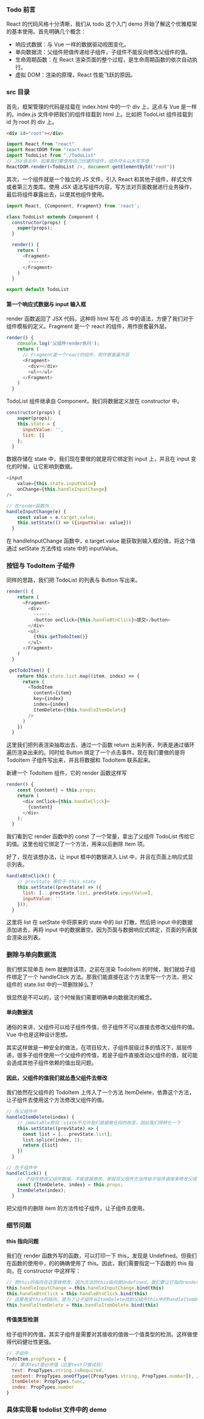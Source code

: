 ### Todo 前言

React 的代码风格十分清晰，我们从 todo 这个入门 demo 开始了解这个优雅框架的基本使用。首先明确几个概念：

- 响应式数据：与 Vue 一样的数据驱动视图变化。
- 单向数据流：父组件把值传递给子组件，子组件不能反向修改父组件的值。
- 生命周期函数：在 React 渲染页面的整个过程，是生命周期函数的依次自动执行。
- 虚拟 DOM：渲染的原理，React 性能飞跃的原因。

### src 目录

首先，框架管理的代码是挂载在 index.html 中的一个 div 上，这点与 Vue 是一样的。index.js 文件中把我们的组件挂载到 html 上。比如把 TodoList 组件挂载到 id 为 root 的 div 上。

```html
<div id="root"></div>
```

```javascript
import React from "react"
import ReactDOM from "react-dom"
import TodoList from "./TodoList"
// JSX语法中，如果我们要使用自己创建的组件，组件开头以大写字母
ReactDOM.render(<TodoList />, document.getElementById("root"))
```

其次，一个组件就是一个独立的 JS 文件，引入 React 和其他子组件，样式文件或者第三方类库。使用 JSX 语法写组件内容，写方法对页面数据进行业务操作，最后将组件暴露出去，以便其他组件使用。

```javascript
import React, {Component, Fragment} from 'react';

class TodoList extends Component {
  constructor(props) {
    super(props);
  }

  render() {
    return (
      <Fragment>
        ······
      </Fragment>
    )
  }

export default TodoList
```

#### 第一个响应式数据与 input 输入框

render 函数返回了 JSX 代码，这种将 html 写在 JS 中的语法，方便了我们对于组件模板的定义。Fragment 是一个 react 的组件，用作嵌套最外层。

```javascript
render() {
    console.log('父组件render执行');
    return (
      // Fragment是一个react的组件，用作嵌套最外层
      <Fragment>
        <div></div>
        <ul></ul>
      </Fragment>
    )
  }
```

TodoList 组件继承自 Component，我们将数据定义放在 constructor 中。

```javascript
constructor(props) {
    super(props);
    this.state = {
      inputValue: '',
      list: []
    };
  }
```

数据存储在 state 中，我们现在要做的就是将它绑定到 input 上，并且在 input 变化的时候，让它影响到数据。

```javascript
<input
    value={this.state.inputValue}
    onChange={this.handleInputChange}
/>

// 在render函数外
handleInputChange(e) {
    const value = e.target.value;
    this.setState(() => ({inputValue: value}))
  }
```

在 handleInputChange 函数中，e.target.value 能获取到输入框的值，将这个值通过 setState 方法传给 state 中的 inputValue。

### 按钮与 TodoItem 子组件

同样的思路，我们把 TodoList 的列表与 Button 写出来。

```javascript
render() {
    return (
      <Fragment>
        <div>
          ······
          <button onClick={this.handleBtnClick}>提交</button>
        </div>
        <ul>
          {this.getTodoItem()}
        </ul>
      </Fragment>
    )
  }

 getTodoItem() {
    return this.state.list.map((item, index) => {
      return (
        <TodoItem
          content={item}
          key={index}
          index={index}
          ItemDelete={this.handleItemDelete}
        />
      )
    })
  }
```

这里我们把列表渲染抽取出去，通过一个函数 return 出来列表，列表是通过循环遍历渲染出来的。同时给 Button 绑定了一个点击事件。现在我们要做的是将 TodoItem 子组件写出来，并且将数据和 TodoItem 联系起来。

新建一个 TodoItem 组件，它的 render 函数这样写

```javascript
render() {
    const {content} = this.props;
    return (
      <div onClick={this.handleClick}>
        {content}
      </div>
    );
  }
```

我们看到它 render 函数中的 const 了一个常量，拿出了父组件 TodoList 传给它的值。这里也给它绑定了一个方法，用来以后删除 Item 项。

好了，现在该想办法，让 input 框中的数据进入 List 中，并且在页面上响应式显示列表。

```javascript
handleBtnClick() {
    // prevState 等价于 this.state
    this.setState((prevState) => ({
      list: [...prevState.list, prevState.inputValue],
      inputValue: ''
    }));
  }
```

这里将 list 在 setState 中将原来的 state 中的 list 打散，然后把 input 中的数据添加进去，再将 input 中的数据置空。因为页面与数据响应式绑定，页面的列表就会渲染出列表。

### 删除与单向数据流

我们想实现单击 item 就删除该项，之前在渲染 TodoItem 的时候，我们就给子组件绑定了一个 handleClick 方法。那我们能直接在这个方法里写一个方法，把父组件的 state.list 中的一项删除掉么？

很显然是不可以的，这个时候我们需要明确单向数据流的概念。

#### 单向数据流

通俗的来讲，父组件可以给子组件传值，但子组件不可以直接去修改父组件的值。Vue 中也是这种设计思想。

其实这样做是一种安全的做法，在项目较大，子组件层级过多的情况下，层层传递，很多子组件使用一个父组件的传值，若是子组件直接改动父组件的值，就可能会造成其他子组件依赖的值出现问题。

#### 因此，父组件的值我们就怂恿父组件去修改

我们依然在父组件的 TodoItem 上传入了一个方法 ItemDelete，依靠这个方法，让子组件去使用这个方法修改父组件的值。

```javascript
// 在父组件中
handleItemDelete(index) {
    // immutable原则：state不允许我们直接做任何的改变，因此我们得转化一下
    this.setState((prevState) => {
      const list = [...prevState.list];
      list.splice(index, 1);
      return {list}
    })
  }

// 在子组件中
handleClick() {
    // 子组件修改父组件数据，不能直接修改，那就将父组件方法传给子组件调用来修改父组件数据
    const {ItemDelete, index} = this.props;
    ItemDelete(index);
  }
```

把父组件的删除 item 的方法传给子组件，让子组件去使用。

### 细节问题

#### this 指向问题

我们在 render 函数外写的函数，可以打印一下 this，发现是 Undefined。但我们在函数的使用中，的的确确使用了 this。因此，我们需要指定一下函数的 this 指向，在 constructor 中这样写：

```javascript
// 把this的指向在这里做修改，因为方法的this指向是Undefined，我们要让它指向render函数里的this才能修改数据
this.handleInputChange = this.handleInputChange.bind(this)
this.handleBtnClick = this.handleBtnClick.bind(this)
// 这里改变this的指向，是为了让子组件从ItemDelete找到父组件this中的handleItemDelete方法
this.handleItemDelete = this.handleItemDelete.bind(this)
```

#### 传值类型检测

给子组件的传值，其实子组件是需要对其接收的值做一个值类型的检测。这样做使得代码健壮性更强。

```javascript
// 子组件
TodoItem.propTypes = {
  // 要求test是必传值（这里test只做试验）
  test: PropTypes.string.isRequired,
  content: PropTypes.oneOfType([PropTypes.string, PropTypes.number]), // content是两个类型中的一个
  ItemDelete: PropTypes.func,
  index: PropTypes.number
}
```

### 具体实现看 todolist 文件中的 demo
